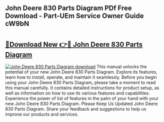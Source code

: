 ## John Deere 830 Parts Diagram PDf Free Download - Part-UEm Service Owner Guide cW9bN

# <h2><a href="http://dfhdlw.blite.top/?on=John+Deere+830+Parts+Diagram">🔗Download New 👉🔴 John Deere 830 Parts Diagram</a></h2>

[![John Deere 830 Parts Diagram download](https://i.imgur.com/lujVjoI.png)](http://dfhdlw.blite.top/?on=John+Deere+830+Parts+Diagram)
This manual unlocks the potential of your new John Deere 830 Parts Diagram. Explore its features, learn how to install, operate, and maintain it seamlessly. Before you begin using your John Deere 830 Parts Diagram, please take a moment to read this manual carefully. It contains detailed instructions for product setup, as well as information on how to use its various features and capabilities. Experience the power of list of features in the palm of your hand with your new John Deere 830 Parts Diagram. Please Keep Us Updated John Deere 830 Parts Diagram. Share your feedback and suggestions to help us improve our products and services.
